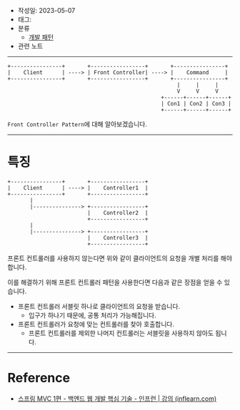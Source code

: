 - 작성일: 2023-05-07
- 태그: 
- 분류
    - [개발 패턴](개발%20패턴.md)
- 관련 노트
---

```
+----------------+       +-----------------+       +----------------+
|    Client      | ----> | Front Controller| ----> |    Command     |
+----------------+       +-----------------+       +----------------+
                                                     |     |     |
                                                     V     V     V
                                                +------+------+------+
                                                | Con1 | Con2 | Con3 |
                                                +------+------+------+
```

`Front Controller Pattern`에 대해 알아보겠습니다.

---

# 특징

```
+----------------+       +-----------------+
|    Client      | ----> |    Controller1  |
+----------------+       +-----------------+
       |
       |---------------> +-----------------+
                         |    Controller2  |
                         +-----------------+
       |
       |---------------> +-----------------+
                         |    Controller3  |
                         +-----------------+
```

프론트 컨트롤러를 사용하지 않는다면 위와 같이 클라이언트의 요청을 개별 처리를 해야 합니다.

이를 해결하기 위해 프론트 컨트롤러 패턴을 사용한다면 다음과 같은 장점을 얻을 수 있습니다.

- 프론트 컨트롤러 서블릿 하나로 클라이언트의 요청을 받습니다.
    - 입구가 하나기 때문에, 공통 처리가 가능해집니다.
- 프론트 컨트롤러가 요청에 맞는 컨트롤러를 찾아 호출합니다.
    - 프론트 컨트롤러를 제외한 나머지 컨트롤러는 서블릿을 사용하지 않아도 됩니다.

---

# Reference

- [스프링 MVC 1편 - 백엔드 웹 개발 핵심 기술 - 인프런 | 강의 (inflearn.com)](https://www.inflearn.com/course/%EC%8A%A4%ED%94%84%EB%A7%81-mvc-1) 